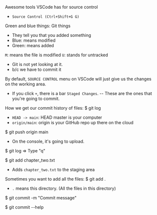 Awesome tools VSCode has for source control

- `Source Control (Ctrl+Shift+G G)`

Green and blue things: Git things

- They tell you that you added something
- Blue: means modified
- Green: means added

`M`: means the file is modified
`U`: stands for untracked

- Git is not yet looking at it.
- b/c we have to commit it

By default, `SOURCE CONTROL` menu on VSCode will just give us the changes on the working area.

- If you click `+`, there is a bar `Staged Changes`.
  -- These are the ones that you're going to commit.

How we get our commit history of files:
$ git log

- `HEAD -> main`: HEAD master is your computer
- `origin/main`: origin is your GitHub repo up there on the cloud

$ git push origin main

- On the console, it's going to upload.

$ git log
=> Type "q"

$ git add chapter_two.txt

- Adds `chapter_two.txt` to the staging area

Sometimes you want to add all the files:
$ git add .

- `.` means this directory. (All the files in this directory)

$ git commit -m "Commit message"

$ git commit --help
